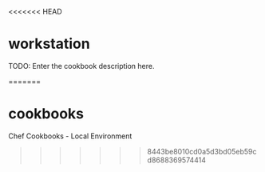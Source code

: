 <<<<<<< HEAD
# workstation

TODO: Enter the cookbook description here.

=======
# cookbooks
Chef Cookbooks - Local Environment 
>>>>>>> 8443be8010cd0a5d3bd05eb59cd8688369574414
